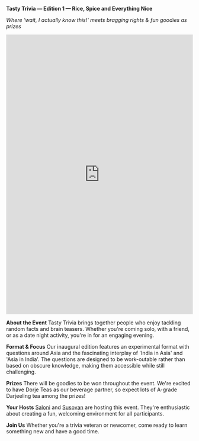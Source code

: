 

**Tasty Trivia — Edition 1 — Rice, Spice and Everything Nice**

_Where 'wait, I actually know this!' meets bragging rights & fun goodies as prizes_



<div style="position: relative; width: 100%; padding-top: 150%; height: 0; overflow: hidden;">
  <iframe 
    src="https://docs.google.com/forms/d/e/1FAIpQLScCGh83OGKU7XIsavNg0O9edc4poL1xHtCeX9PdT_7IP27lUA/viewform?embedded=true" 
    frameborder="0" 
    style="position: absolute; top: 0; left: 0; width: 100%; height: 100%; border: none;" 
    allowfullscreen 
    loading="lazy">
  </iframe>
</div>

**About the Event** Tasty Trivia brings together people who enjoy tackling random facts and brain teasers. Whether you're coming solo, with a friend, or as a date night activity, you're in for an engaging evening.

**Format & Focus** Our inaugural edition features an experimental format with questions around Asia and the fascinating interplay of 'India in Asia' and 'Asia in India'. The questions are designed to be work-outable rather than based on obscure knowledge, making them accessible while still challenging.

**Prizes** There will be goodies to be won throughout the event. We're excited to have Dorje Teas as our beverage partner, so expect lots of A-grade Darjeeling tea among the prizes!

**Your Hosts** <a href="https://in.linkedin.com/in/reach-saloni" target="_blank">Saloni</a> and 
<a href="https://in.linkedin.com/in/whysosuso" target="_blank">Susovan</a>
are hosting this event. They're enthusiastic about creating a fun, welcoming environment for all participants.

**Join Us** Whether you're a trivia veteran or newcomer, come ready to learn something new and have a good time.
